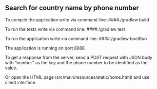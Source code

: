 ## Search for country name by phone number

To compile the application write via command line:
####./gradlew build 

To run the tests write via command line:
####./gradlew test

To run the application write via command line:
####./gradlew bootRun

The application is running on port 8088.

To get a response from the server, send a POST request with JSON body with “number” as the key and the phone number to be identified as the value. 

Or open the HTML page (src/main/resources/static/home.html) and use client interface.
